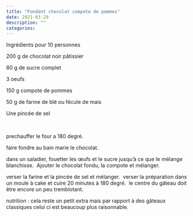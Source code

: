 ```yaml
---
title: "Fondant chocolat compote de pommes"
date: 2021-03-29
description: ""
categories: 
---
```


              
                              
Ingr&eacute;dients pour 10 personnes&nbsp;

200 g de chocolat noir p&acirc;tissier&nbsp;

80 g de sucre complet

3 oeufs

150 g compote de pommes&nbsp;

50 g de farine de bl&eacute; ou f&eacute;cule de mais

Une pinc&eacute;e de sel

&nbsp;

prechauffer le four a 180 degr&eacute;.

faire fondre au bain marie le chocolat.

dans un saladier, fouetter les &oelig;ufs et le sucre jusqu&rsquo;&agrave; ce que le m&eacute;lange blanchisse.&nbsp;
Ajouter le chocolat fondu, la compote et m&eacute;langer.

verser la farine et la pinc&eacute;e de sel et m&eacute;langer.&nbsp;
verser la pr&eacute;paration dans un moule &agrave; cake et cuire 20 minutes &agrave; 180 degr&eacute;.&nbsp;
le centre du g&acirc;teau doit &ecirc;tre encore un peu tremblotant.

nutrition : cela reste un petit extra mais par rapport &agrave; des g&acirc;teaux classiques celui ci est beaucoup plus raisonnable.


                          
